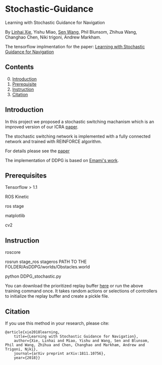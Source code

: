 # Stochastic-Guidance
 Learning with Stochastic Guidance for Navigation

By [Linhai Xie](https://www.cs.ox.ac.uk/people/linhai.xie/), Yishu Miao, [Sen Wang](http://senwang.weebly.com/), Phil Blunsom, Zhihua Wang, Changhao Chen,  Niki trigoni, Andrew Markham.

The tensorflow implmentation for the paper: [Learning with Stochastic Guidance for Navigation](https://arxiv.org/abs/1811.10756)

## Contents
0. [Introduction](#Introduction)
0. [Prerequisite](#Prerequisite)
0. [Instruction](#instruction)
0. [Citation](#citation)

## Introduction

In this project we proposed a stochastic switching machanism which is an improved version of our ICRA [paper](https://www.cs.ox.ac.uk/files/9953/Learning%20with%20Training%20Wheels.pdf).

The stochastic switching network is implemented with a fully connected network and trained with REINFORCE algorithm.

For details please see the [paper](https://arxiv.org/abs/1811.10756)

The implementation of DDPG is based on [Emami's work](https://pemami4911.github.io/blog/2016/08/21/ddpg-rl.html).


## Prerequisites

Tensorflow > 1.1

ROS Kinetic

ros stage

matplotlib

cv2

## Instruction

roscore

rosrun stage_ros stageros PATH TO THE FOLDER/AsDDPG/worlds/Obstacles.world

python DDPG_stochastic.py

You can download the prioritized replay buffer [here](https://drive.google.com/file/d/12rD2wjinSkqYSzZS7gJKXYjd7_7bMvmN/view?usp=sharing) or run the above training command once. It takes random actions or selections of controllers to initialize the replay buffer and create a pickle file.


## Citation

If you use this method in your research, please cite:

	@article{xie2018learning,
  		title={Learning with Stochastic Guidance for Navigation},
  		author={Xie, Linhai and Miao, Yishu and Wang, Sen and Blunsom, Phil and Wang, Zhihua and Chen, Changhao and Markham, Andrew and Trigoni, Niki},
  		journal={arXiv preprint arXiv:1811.10756},
  		year={2018}}



